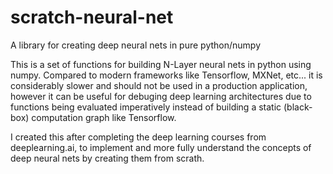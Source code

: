 # scratch-neural-net
A library for creating deep neural nets in pure python/numpy

This is a set of functions for building N-Layer neural nets in python using numpy. Compared to modern frameworks like Tensorflow, MXNet, etc... it is considerably slower and should not be used in a production application, however it can be useful for debuging deep learning architectures due to functions being evaluated imperatively instead of building a static (black-box) computation graph like Tensorflow.

I created this after completing the deep learning courses from deeplearning.ai, to implement and more fully understand the concepts of deep neural nets by creating them from scrath.
